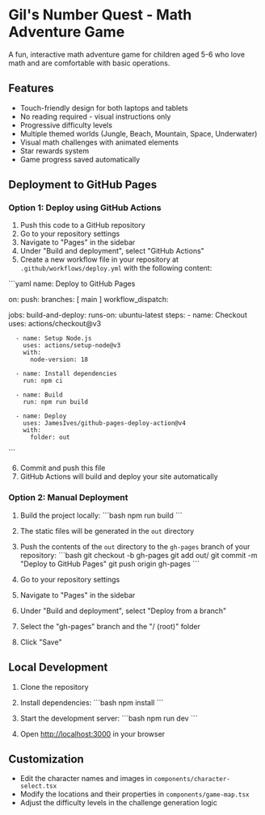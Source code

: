 # Gil's Number Quest - Math Adventure Game

A fun, interactive math adventure game for children aged 5-6 who love math and are comfortable with basic operations.

## Features

- Touch-friendly design for both laptops and tablets
- No reading required - visual instructions only
- Progressive difficulty levels
- Multiple themed worlds (Jungle, Beach, Mountain, Space, Underwater)
- Visual math challenges with animated elements
- Star rewards system
- Game progress saved automatically

## Deployment to GitHub Pages

### Option 1: Deploy using GitHub Actions

1. Push this code to a GitHub repository
2. Go to your repository settings
3. Navigate to "Pages" in the sidebar
4. Under "Build and deployment", select "GitHub Actions"
5. Create a new workflow file in your repository at `.github/workflows/deploy.yml` with the following content:

\`\`\`yaml
name: Deploy to GitHub Pages

on:
  push:
    branches: [ main ]
  workflow_dispatch:

jobs:
  build-and-deploy:
    runs-on: ubuntu-latest
    steps:
      - name: Checkout
        uses: actions/checkout@v3
        
      - name: Setup Node.js
        uses: actions/setup-node@v3
        with:
          node-version: 18
          
      - name: Install dependencies
        run: npm ci
        
      - name: Build
        run: npm run build
        
      - name: Deploy
        uses: JamesIves/github-pages-deploy-action@v4
        with:
          folder: out
\`\`\`

6. Commit and push this file
7. GitHub Actions will build and deploy your site automatically

### Option 2: Manual Deployment

1. Build the project locally:
\`\`\`bash
npm run build
\`\`\`

2. The static files will be generated in the `out` directory
3. Push the contents of the `out` directory to the `gh-pages` branch of your repository:
\`\`\`bash
git checkout -b gh-pages
git add out/
git commit -m "Deploy to GitHub Pages"
git push origin gh-pages
\`\`\`

4. Go to your repository settings
5. Navigate to "Pages" in the sidebar
6. Under "Build and deployment", select "Deploy from a branch"
7. Select the "gh-pages" branch and the "/ (root)" folder
8. Click "Save"

## Local Development

1. Clone the repository
2. Install dependencies:
\`\`\`bash
npm install
\`\`\`

3. Start the development server:
\`\`\`bash
npm run dev
\`\`\`

4. Open [http://localhost:3000](http://localhost:3000) in your browser

## Customization

- Edit the character names and images in `components/character-select.tsx`
- Modify the locations and their properties in `components/game-map.tsx`
- Adjust the difficulty levels in the challenge generation logic
